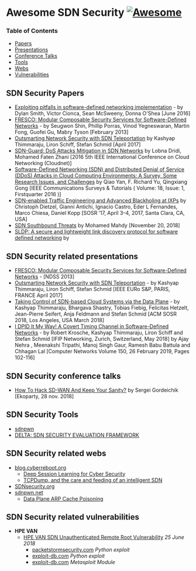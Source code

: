 # Awesome SDN Security [![Awesome](https://cdn.rawgit.com/sindresorhus/awesome/d7305f38d29fed78fa85652e3a63e154dd8e8829/media/badge.svg)](https://github.com/sindresorhus/awesome)

### Table of Contents
- [Papers](#Papers)
- [Presentations](#Presentations)
- [Conference Talks](#Talks)
- [Tools](#Tools)
- [Webs](#Webs)
- [Vulnerabilities](#Vulnerabilities)

## <a name="Papers" />SDN Security Papers
+ [Exploiting pitfalls in software-defined networking implementation](https://www.researchgate.net/publication/306064144_Exploiting_pitfalls_in_software-defined_networking_implementation) - by Dylan Smith, Victor Cionca, Sean McSweeny, Donna O'Shea [June 2016]
+ [FRESCO: Modular Composable Security Services for Software-Defined Networks](http://www.csl.sri.com/users/vinod/papers/fresco.pdf) - by Seugwon Shin, Phillip Porras, Vinod Yegneswaran, Martin Fong, Guofei Gu, Mabry Tyson [February 2013]
+ [Outsmarting Network Security with SDN Teleportation](https://www.net.t-labs.tu-berlin.de/~stefan/eurosp17.pdf) by Kashyap Thimmaraju, Liron Schiff, Stefan Schmid [April 2017]
+ [SDN-Guard: DoS Attacks Mitigation in SDN Networks](https://ieeexplore.ieee.org/abstract/document/7776605/) by Lobna Dridi, Mohamed Faten Zhani [2016 5th IEEE International Conference on Cloud Networking (Cloudnet)]
+ [Software-Defined Networking (SDN) and Distributed Denial of Service (DDoS) Attacks in Cloud Computing Environments: A Survey, Some Research Issues, and Challenges](https://ieeexplore.ieee.org/abstract/document/7289347/) by  Qiao Yan,  F. Richard Yu,  Qingxiang Gong [IEEE Communications Surveys & Tutorials ( Volume: 18, Issue: 1, Firstquarter 2016 )]	
+ [SDN-enabled Traffic Engineering and Advanced Blackholing at IXPs](http://conferences.sigcomm.org/sosr/2017/papers/sosr17-demo-blackholing.pdf) by Christoph Dietzel, Gianni Antichi, Ignacio Castro, Eder L Fernandes, Marco Chiesa, Daniel Kopp [SOSR ’17, April 3–4, 2017, Santa Clara, CA, USA]
+ [SDN Southbound Threats](https://www.sans.org/reading-room/whitepapers/networksecurity/paper/38700) by Mohamed Mahdy [November 20, 2018]
+ [SLDP: A secure and lightweight link discovery protocol for software defined networking](https://www.sciencedirect.com/science/article/abs/pii/S1389128618307916) by 
## <a name="Presentations" />SDN Security related presentations
+ [FRESCO: Modular Composable Security Services for Software-Defined Networks](https://es.slideshare.net/rogerjian/fresco-sdn-security-ndss2013-presentation-slides) - [NDSS 2013]
+ [Outsmarting Network Security with SDN Teleportation](https://www.net.t-labs.tu-berlin.de/~stefan/eurosp17slides.pdf) - by Kashyap Thimmaraju, Liron Schiff, Stefan Schmid [IEEE EURo S&P, PARIS, FRANCE April 2017] 
+ [Taking Control of SDN-based Cloud Systems via the Data Plane](http://users.sec.t-labs.tu-berlin.de/~hashkash/talks/TakingControlofSDN-basedCloudSystemsviatheDataPlane.pdf) - by Kashyap Thimmaraju, Bhargava Shastry, Tobias Fiebig, Felicitas Hetzelt,
Jean-Pierre Seifert, Anja Feldmann and Stefan Schmid [ACM SOSR 2018, Los Angeles, USA March 2018]
+ [I DPID It My Way! A Covert Timing Channel in Software-Defined Networks](http://users.sec.t-labs.tu-berlin.de/~hashkash/talks/networking18-slides.pdf) - by Robert Krosche, Kashyap Thimmaraju, Liron Schiff and Stefan Schmid [IFIP Networking, Zurich, Switzerland, May 2018] by Ajay Nehra , Meenakshi Tripathi, Manoj Singh Gaur, Ramesh Babu Battula and Chhagan Lal [Computer Networks
Volume 150, 26 February 2019, Pages 102-116]

## <a name="Talks" />SDN Security conference talks
+ [How To Hack SD-WAN And Keep Your Sanity?](https://www.youtube.com/watch?v=bM92UxLnuAs&t=0s&list=PLaIv9WEAzYZPwyGTRZV85NSGaEe3EbJQ9&index=8) by Sergei Gordeichik [Ekoparty, 28 nov. 2018]


## <a name="Tools" />SDN Security Tools
+ [sdnpwn](https://github.com/smythtech/sdnpwn)
+ [DELTA: SDN SECURITY EVALUATION FRAMEWORK](https://github.com/nss-lab/DELTA)

## <a name="Webs" />SDN Security related webs
+ [blog.cyberreboot.org](https://blog.cyberreboot.org/)
	+ [Deep Session Learning for Cyber Security](https://blog.cyberreboot.org/deep-session-learning-for-cyber-security-e7c0f6804b81)
	+ [TCPDump, and the care and feeding of an intelligent SDN](https://blog.cyberreboot.org/tcpdump-and-the-care-and-feeding-of-an-intelligent-sdn-eca6e7506342)
+ [SDNsecurity.org](http://www.sdnsecurity.org/)
+ [sdnpwn.net](https://sdnpwn.net/)
	+ [Data Plane ARP Cache Poisoning](https://sdnpwn.net/2017/09/21/data-plane-arp-cache-poisoning/)

## <a name="Vulnerabilities" />SDN Security related vulnerabilities
+ **HPE VAN**
	+ [HPE VAN SDN Unauthenticated Remote Root Vulnerability](https://korelogic.com/Resources/Advisories/KL-001-2018-008.txt) *25 June 2018*
		+ [packetstormsecurity.com](https://packetstormsecurity.com/files/148313/HP-Enterprise-VAN-SDN-Controller-2.7.18.0503-Remote-Root.html) *Python exploit*
		+ [exploit-db.com](https://www.exploit-db.com/exploits/44951/) *Python exploit*
		+ [exploit-db.com](https://www.exploit-db.com/exploits/44991/) *Metasploit Module*
